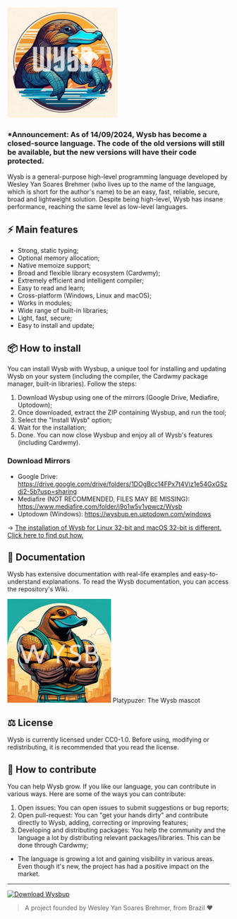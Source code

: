 <img src="./Wysb.png" width="250"></img>
-------------------
### *Announcement: As of 14/09/2024, Wysb has become a closed-source language. The code of the old versions will still be available, but the new versions will have their code protected. 
Wysb is a general-purpose high-level programming language developed by Wesley Yan Soares Brehmer (who lives up to the name of the language, which is short for the author's name) to be an easy, fast, reliable, secure, broad and lightweight solution. Despite being high-level, Wysb has insane performance, reaching the same level as low-level languages.

## ⚡ Main features

- Strong, static typing;
- Optional memory allocation;
- Native memoize support;
- Broad and flexible library ecosystem (Cardwmy);
- Extremely efficient and intelligent compiler;
- Easy to read and learn;
- Cross-platform (Windows, Linux and macOS);
- Works in modules;
- Wide range of built-in libraries;
- Light, fast, secure;
- Easy to install and update;

## 📦 How to install
You can install Wysb with Wysbup, a unique tool for installing and updating Wysb on your system (including the compiler, the Cardwmy package manager, built-in libraries). Follow the steps:
1. Download Wysbup using one of the mirrors (Google Drive, Mediafire, Uptodown);
2. Once downloaded, extract the ZIP containing Wysbup, and run the tool;
3. Select the "Install Wysb" option;
4. Wait for the installation;
5. Done. You can now close Wysbup and enjoy all of Wysb's features (including Cardwmy).
### Download Mirrors
- Google Drive: https://drive.google.com/drive/folders/1DOgBcc14FPx7t4Viz1e54GxGSzdj2-5b?usp=sharing
- Mediafire (NOT RECOMMENDED, FILES MAY BE MISSING): https://www.mediafire.com/folder/j9o1w5v1vpwcz/Wysb
- Uptodown (Windows): https://wysbup.en.uptodown.com/windows

-> [The installation of Wysb for Linux 32-bit and macOS 32-bit is different. Click here to find out how.](https://github.com/simplyYan/Wysb/blob/main/macOS%20%26%20Linux%20x32.md)
## 📜 Documentation
Wysb has extensive documentation with real-life examples and easy-to-understand explanations. To read the Wysb documentation, you can access the repository's Wiki.

<img src='https://raw.githubusercontent.com/simplyYan/Wysb/main/Platypuzer.png' width="235" alt="Platypuzer: The Wysb mascot"></img>
Platypuzer: The Wysb mascot

## ⚖️ License
Wysb is currently licensed under CC0-1.0. Before using, modifying or redistributing, it is recommended that you read the license.

## 🤝 How to contribute
You can help Wysb grow. If you like our language, you can contribute in various ways. Here are some of the ways you can contribute:
1. Open issues: You can open issues to submit suggestions or bug reports;
2. Open pull-request: You can "get your hands dirty" and contribute directly to Wysb, adding, correcting or improving features;
3. Developing and distributing packages: You help the community and the language a lot by distributing relevant packages/libraries. This can be done through Cardwmy;
- The language is growing a lot and gaining visibility in various areas. Even though it's new, the project has had a positive impact on the market.
-------------------
<a href='https://wysbup.en.uptodown.com/windows' title='Download Wysbup' >
<img src='https://stc.utdstc.com/img/mediakit/certified-free.png' alt='Download Wysbup'>
</a>

> A project founded by Wesley Yan Soares Brehmer, from Brazil ❤️
